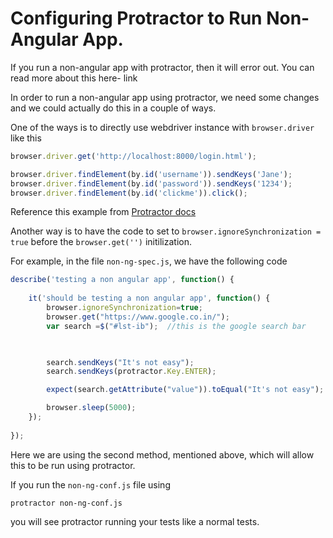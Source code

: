 # Configuring Protractor to Run Non-Angular App. 


If you run a non-angular app with protractor, then it will error out. You can read more about this here- link

In order to run a non-angular app using protractor, we need some changes and we could actually do this in a couple of ways.

One of the ways is to directly use webdriver instance with `browser.driver` like this 

```javascript
browser.driver.get('http://localhost:8000/login.html');

browser.driver.findElement(by.id('username')).sendKeys('Jane');
browser.driver.findElement(by.id('password')).sendKeys('1234');
browser.driver.findElement(by.id('clickme')).click();
```
Reference this example from [Protractor docs](https://github.com/angular/protractor/blob/f52438549f7d920da1600199feaf58059d6fd692/spec/withLoginConf.js)

Another way is to have the code to set to `browser.ignoreSynchronization = true` before the `browser.get('')` 
initilization.


For example, in the file `non-ng-spec.js`, we have the following code

```javascript
describe('testing a non angular app', function() {
    
    it('should be testing a non angular app', function() {
        browser.ignoreSynchronization=true;
        browser.get("https://www.google.co.in/");
        var search =$("#lst-ib");  //this is the google search bar

        

        search.sendKeys("It's not easy");
        search.sendKeys(protractor.Key.ENTER);

        expect(search.getAttribute("value")).toEqual("It's not easy");

        browser.sleep(5000);
    });
        
});
```

Here we are using the second method, mentioned above, which will allow this to be run using protractor. 

If you run the `non-ng-conf.js` file using

`protractor non-ng-conf.js`

you will see protractor running your tests like a normal tests.
